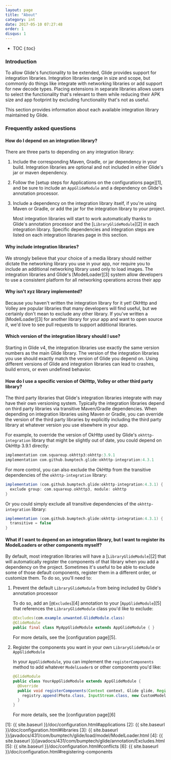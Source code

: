 ```yaml
---
layout: page
title: "About"
category: int
date: 2017-05-10 07:27:48
order: 1
disqus: 1
---
```

* TOC
{:toc}

### Introduction

To allow Glide's functionality to be extended, Glide provides support for integration libraries. Integration libraries range in size and scope, but commonly do things like integrate with networking libraries or add support for new decode types. Placing extensions in separate libraries allows users to select the functionality that's relevant to them while reducing their APK size and app footprint by excluding functionality that's not as useful. 

This section provides information about each available integration library maintained by Glide.

### Frequently asked questions

#### How do I depend on an integration library?

There are three parts to depending on any integration library:

1. Include the corresponding Maven, Gradle, or jar dependency in your build. Integration libraries are optional and not included in either Glide's jar or maven dependency.
2. Follow the [setup steps for Applications on the configurations page][1], and be sure to include an ``AppGlideModule`` and a dependency on Glide's annotation processor.
3. Include a dependency on the integration library itself, if you're using Maven or Gradle, or add the jar for the integration library to your project. 

   Most integration libraries will start to work automatically thanks to Glide's annotation processor and the [``LibraryGlideModule``][2] in each integration library. Specific dependencies and integration steps are listed on each integration libraries page in this section.


#### Why include integration libraries?

We strongly believe that your choice of a media library should neither dictate the networking library you use in your app, nor require you to include an additional networking library used only to load images. The integration libraries and Glide's [ModelLoader][3] system allow developers to use a consistent platform for all networking operations across their app

#### Why isn't xyz library implemented?
Because you haven't written the integration library for it yet! OkHttp and Volley are popular libraries that many developers will find useful, but we certainly don't mean to exclude any other library. If you've written a [ModelLoader][3] for another library for your app and want to open source it, we'd love to see pull requests to support additional libraries.

#### Which version of the integration library should I use?
Starting in Glide v4, the integration libraries use exactly the same version numbers as the main Glide library. The version of the integration libraries you use should exactly match the version of Glide you depend on. Using different versions of Glide and integration libraries can lead to crashes, build errors, or even undefined behavior.

#### How do I use a specific version of OkHttp, Volley or other third party library?
The third party libraries that Glide's integration libraries integrate with may have their own versioning system. Typically the integration libraries depend on third party libraries via transitive Maven/Gradle dependencies. When depending on integration libraries using Maven or Gradle, you can override the version of the third party libraries by explicitly including the third party library at whatever version you use elsewhere in your app. 

For example, to override the version of OkHttp used by Glide's ``okhttp-integration`` library that might be slightly out of date, you could depend on OkHttp 3.9.1 directly:

```groovy
implementation com.squareup.okhttp3:okhttp:3.9.1
implementation com.github.bumptech.glide:okhttp-integration:4.3.1
```

For more control, you can also exclude the OkHttp from the transitive dependencies of the ``okhttp-integration`` library:

```groovy
implementation (com.github.bumptech.glide:okhttp-integration:4.3.1) {
  exclude group: com.squareup.okhttp3, module: okhttp
}
```

Or you could simply exclude all transitive dependencies of the ``okhttp-integration`` library:

```groovy
implementation (com.github.bumptech.glide:okhttp-integration:4.3.1) {
  transitive = false
}
```

#### What if I want to depend on an integration library, but I want to register its ModelLoaders or other components myself?

By default, most integration libraries will have a [``LibraryGlideModule``][2] that will automatically register the components of that library when you add a dependency on the project. Sometimes it's useful to be able to exclude some of those default components, register them in a different order, or customize them. To do so, you'll need to:

1. Prevent the default ``LibraryGlideModule`` from being included by Glide's annotation processor

   To do so, add an [``@Excludes``][4] annotation to your [``AppGlideModule``][5] that references the ``LibraryGlideModule`` class you'd like to exclude:
   
   ```java
   @Excludes(com.example.unwanted.GlideModule.class)
   @GlideModule
   public final class MyAppGlideModule extends AppGlideModule { }
   ```

   For more details, see the [configuration page][5].


2. Register the components you want in your own ``LibraryGlideModule`` or ``AppGlideModule``

   In your ``AppGlideModule``, you can implement the ``registerComponents`` method to add whatever ``ModelLoader``s or other components you'd like:

   ```java
   @GlideModule
   public class YourAppGlideModule extends AppGlideModule {
     @Override
     public void registerComponents(Context context, Glide glide, Registry registry) {
       registry.append(Photo.class, InputStream.class, new CustomModelLoader.Factory());
     }
   }
   ```

   For more details, see the [configuration page][6]

[1]: {{ site.baseurl }}/doc/configuration.html#applications
[2]: {{ site.baseurl }}/doc/configuration.html#libraries
[3]: {{ site.baseurl }}/javadocs/431/com/bumptech/glide/load/model/ModelLoader.html
[4]: {{ site.baseurl }}/javadocs/431/com/bumptech/glide/annotation/Excludes.html
[5]: {{ site.baseurl }}/doc/configuration.html#conflicts
[6]: {{ site.baseurl }}/doc/configuration.html#registering-components

